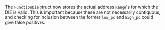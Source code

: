 The `FunctionDie` struct now stores the actual address `Range`'s for which the DIE is valid. This is important because these are not necessarily contiquous, and checking for inclusion between the former `low_pc` and `high_pc` could give false positives.